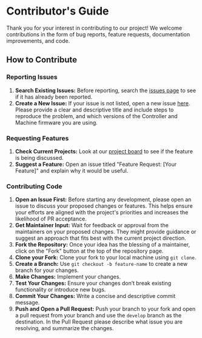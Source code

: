 # Contributor's Guide

Thank you for your interest in contributing to our project! We welcome contributions in the form of bug reports, feature requests, documentation improvements, and code.

## How to Contribute

### Reporting Issues

1. **Search Existing Issues:** Before reporting, search the [issues page](https://github.com/Carvera-Community/Carvera_Controller/issues) to see if it has already been reported.
2. **Create a New Issue:** If your issue is not listed, open a new issue [here](https://github.com/Carvera-Community/Carvera_Controller/issues/new). Please provide a clear and descriptive title and include steps to reproduce the problem, and which versions of the Controller and Machine firmware you are using.

### Requesting Features

1. **Check Current Projects:** Look at our [project board](https://trello.com/b/qKxPlEbk/carvera-community-firmware-controller-and-other-tech) to see if the feature is being discussed.
2. **Suggest a Feature:** Open an issue titled "Feature Request: [Your Feature]" and explain why it would be useful.

### Contributing Code

1. **Open an Issue First:** Before starting any development, please open an issue to discuss your proposed changes or features. This helps ensure your efforts are aligned with the project's priorities and increases the likelihood of PR acceptance.
2. **Get Maintainer Input:** Wait for feedback or approval from the maintainers on your proposed changes. They might provide guidance or suggest an approach that fits best with the current project direction.
3. **Fork the Repository:** Once your idea has the blessing of a maintainer, click on the "Fork" button at the top of the repository page.
4. **Clone your Fork:** Clone your fork to your local machine using `git clone`.
5. **Create a Branch:** Use `git checkout -b feature-name` to create a new branch for your changes.
6. **Make Changes:** Implement your changes.
7. **Test Your Changes:** Ensure your changes don’t break existing functionality or introduce new bugs.
8. **Commit Your Changes:** Write a concise and descriptive commit message.
9. **Push and Open a Pull Request:** Push your branch to your fork and open a pull request from your branch and use the `develop` branch as the destination. In the Pull Request please describe what issue you are resolving, and summarize the changes.
